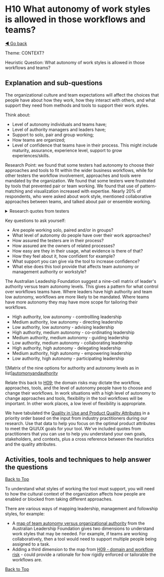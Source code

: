 <a name="TopofPage"></a>
# H10 What autonomy of work styles is allowed in those workflows and teams?
[◄ Go back](README.md)

Theme: CONTEXT?

Heuristic Question: What autonomy of work styles is allowed in those workflows and teams? 

## Explanation and sub-questions

The organizational culture and team expectations will affect the choices that people have about how they work, how they interact with others, and what support they need from methods and tools to support their work styles.

Think about:
- Level of autonomy individuals and teams have;
- Level of authority managers and leaders have;
- Support to solo, pair and group working;
- How teams are organized;
- Level of confidence that teams have in their process. This might include maturity, assurance, experience level, support to grow experiences/skills.

Research Point: we found that some testers had autonomy to choose their approaches and tools to fit within the wider business workflows, while for other testers the workflow involvement, approaches and tools were mandated by the organization. We found that some testers were frustrated by tools that prevented pair or team working. We found that use of pattern-matching and visualization increased with expertise. Nearly 20% of respondents, who were asked about work style, mentioned collaborative approaches between teams, and talked about pair or ensemble working.

<details close>
<summary>Research quotes from testers</summary>


*``We usually have a fair amount of autonomy in selecting the tools and techniques we use, but there is also some "top down" process and guidance that influences our choices. We can usually push back on things that don't make sense in our context, though.''*

*``The team’s main drivers are freedom, challenge, focus on results and continuous improvement.''*

*``We believe that every tester knows the best which tools and techniques they need to do the certain job so we have freedom to chose what we need for a certain context. Even we align on some shared tools when it makes sense but this is never a top down decision.''*

*``Have more flexibility in choosing tools vs having the organisation have a few available. But firewalls and whitelisting block a lot of opensource options.''*

*``A good tool extends the capability of the tester. To do this, it needs to be flexible enough to work with whatever process the tester is currently using in their context (i.e. the tester shouldn't need to alter their way of working to fit the tool, but the tool should be configurable to fit the needs of the tester). The tool also needs to "get out of the way" and not impede the tester's ability to do their work or impose unrealistic additional work on them to make use of the tool.''*

*``I think it is important to know what kind of organization I work, and others work, to understand what position we are in. Because we can have all the tools we want, if the culture of the company prevents us to have more influence on what we do and what is asked from us, testers, that is more a struggle than having nice automation tools.''*

*``I'm pretty choosy about the tools we use, so if a tool prevents us from doing great work we probably will find another one or write our own.''*

*``The company decided this before my hiring. [The tool] is the single worst software to plague efficient and effective development. It is difficult to use, incredibly buggy, inflexible and bloated.'*

*``Tools and techniques are selected at an organizational level [a limitation is that I need] some admin access to allow me to do my implementations properly''*

*``Any tool can present challenges for a really complicated product. As long as the team is free to adapt and adopt new tools if needed, we can work around the limitations.''*

</details>


Key questions to ask yourself:
- Are people working solo, paired and/or in groups?
- What level of autonomy do people have over their work approaches?
- How assured the testers are in their process?
- How assured are the owners of related processes?
- How easy are they in their usage, what evidence is there of that?
- How they feel about it, how confident for example?
- What support you can give via the tool to increase confidence?
- What else does this tool provide that affects team autonomy or management authority or workstyle?

The Australian Leadeship Foundation suggest a nine-cell matrix of leader's authority versus team autonomy levels. This gives a pattern for what control over workflows teams have. Where leaders have high authority and team low autonomy, workflows are more likely to be mandated. Where teams have more autonomy they may have more scope for tailoring their workflows. 
- High authority, low autonomy - comtrollling leadership
- Medium authority, low autonomy - directing leadership
- Low authority, low autonomy - advising leadership
- High authority, medium autonomy - co-ordinating leadership
- Medium authority, medium autonomy - guiding leadership
- Low authority, medium autonomy - collaborating leadership
- High authority, high autonomy - delegating leadership
- Medium authority, high autonomy - empowering leadership
- Low authority, high autonomy - participating leadership

![Matrix of the nine options for authority and autonomy levels as in list][automonyandauthority](autonomyversusauthority.jpg)

[autonomyandauthority]: autonomyversusauthority.jpg
   
Relate this back to [H09](H09-What-risks-are-associated-with-those-workflows.md); the domain risks may dictate the workflow, approaches, tools, and the level of autonomy people have to choose and change their workflows. In work situations with a high level of autonomy to change approaches and tools, flexibility in the tool workflows will be important. In other work places, a low level of flexibility is appropriate.

We have tabulated the [Quality in Use and Product Quality Attributes](Qualityattributesv2.md) in a priority order based on the input from industry practitioners during our research. Use that data to help you focus on the optimal product attributes to meet the QiU/UX goals for your tool. We've included quotes from practitioners that you can use to help you understand your own goals, stakeholders, and contexts, plus a cross reference between the heuristics and the quality attributes. 

## Activities, tools and techniques to help answer the questions

[Back to Top](#TopofPage)

To understand what styles of working the tool must support, you will need to how the cultural context of the organization affects how people are enabled or blocked from taking different approaches.

There are various ways of mapping leadership, management and followship styles, for example:
- A [map of team autonomy versus organizational authority](https://leadership.org.au/) from the Australian Leadership Foundation gives two dimensions to understand work styles that may be needed. For example, if teams are working collaboratively, then a tool would need to support multiple people being assigned to a task.
- Adding a third dimension to the map from [H09 - domain and workflow risk](H09-What-risks-are-associated-with-those-workflows.md) - could provide a rationale for how rigidly enforced or tailorable the workflows are.

[Back to Top](#TopofPage)
